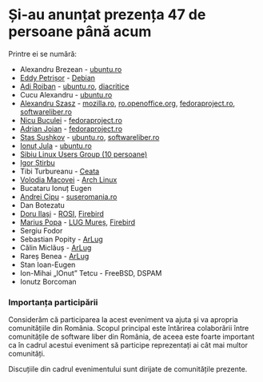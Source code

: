 Și-au anunțat prezența 47 de persoane până acum
===============================================

Printre ei se numără:

 * Alexandru Brezean - <a href="http://www.ubuntu.ro">ubuntu.ro</a>
 * <a href="http://ramblingfoo.blogspot.com">Eddy Petrișor</a> - <a href="http://wiki.debian.org/L10N/Romanian/">Debian</a></li>
 * <a href="http://adi.roiban.ro">Adi Roiban</a> - <a href="http://www.ubuntu.ro">ubuntu.ro</a>, <a href="http://groups.google.ro/group/diacritice/about">diacritice</a>
 * Cucu Alexandru - <a href="http://www.ubuntu.ro">ubuntu.ro</a>
 * <a href="http://alexxed.com">Alexandru Szasz</a> - <a href="http://mozilla.ro">mozilla.ro</a>, <a href="http://ro.openoffice.org">ro.openoffice.org</a>, <a href="http://fedoraproject.ro">fedoraproject.ro</a>, <a href="http://softwareliber.ro">softwareliber.ro</a>
 * <a href="http://nicubunu.ro">Nicu Buculei</a> - <a href="http://fedoraproject.ro">fedoraproject.ro</a>
 * <a href="http://ajoian.ro">Adrian Joian</a> - <a href="http://fedoraproject.ro">fedoraproject.ro</a>
 * <a href="http://stas.nerd.ro">Stas Sushkov</a> - <a href="http://www.ubuntu.ro">ubuntu.ro</a>, <a href="http://softwareliber.ro">softwareliber.ro</a>
 * <a href="http://ionutjula.blogspot.com">Ionuț Jula</a> - <a href="http://www.ubuntu.ro">ubuntu.ro</a>
 * <a href="http://sblug.ro">Sibiu Linux Users Group (10 persoane)</a>
 * <a href="http://igor.tla.ro/">Igor Știrbu</a>
 * Tibi Turbureanu - <a href="http://ceata.org">Ceata</a>
 * <a href="http://volodia.ro/">Volodia Macovei</a> - <a href="http://archlinux.ro">Arch Linux</a>
 * Bucataru Ionuț Eugen
 * <a href="http://www.strainu.ro">Andrei Cipu</a> - <a href="http://suseromania.ro">suseromania.ro</a>
 * Dan Botezatu
 * <a href="http://www.linkedin.com/in/doruilasi">Doru Ilași</a> - <a href="http://rosi.ro">ROSI</a>, <a href="http://firebird.ro">Firebird</a>
 * <a href="http://mapopa.blogspot.com/">Marius Popa</a> - <a href="http://www.lug-mures.org/">LUG Mureș</a>, <a href="http://firebird.ro">Firebird</a>
 * Sergiu Fodor
 * Sebastian Popity - <a href="http://www.arlug.ro">ArLug</a>
 * Călin Miclăuș - <a href="http://www.arlug.ro">ArLug</a>
 * Rareș Benea - <a href="http://www.arlug.ro">ArLug</a>
 * Stan Ioan-Eugen
 * Ion-Mihai „IOnut” Tetcu - FreeBSD, DSPAM
 * Ionutz Borcoman

### Importanța participării ###

Considerăm că participarea la acest eveniment va ajuta și va apropria comunitățiile din România.
Scopul principal este întărirea colaborării între comunitățile de software liber din România,
de aceea este foarte important ca în cadrul acestui eveniment să participe reprezentați ai cât mai multor comunități.

Discuțiile din cadrul evenimentului sunt dirijate de comunitățile prezente.
